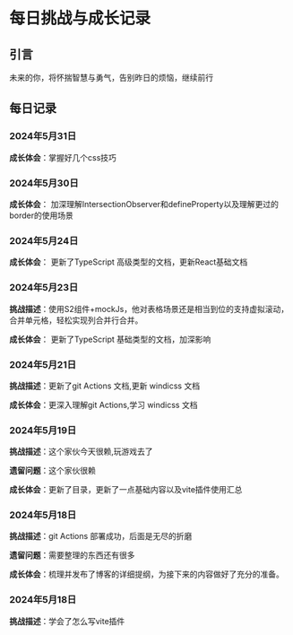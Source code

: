 # 每日挑战与成长记录

## 引言

未来的你，将怀揣智慧与勇气，告别昨日的烦恼，继续前行

## 每日记录

### 2024年5月31日

**成长体会**：掌握好几个css技巧

### 2024年5月30日

**成长体会**： 加深理解IntersectionObserver和defineProperty以及理解更过的border的使用场景

### 2024年5月24日

**成长体会**： 更新了TypeScript 高级类型的文档，更新React基础文档

### 2024年5月23日

**挑战描述**：使用S2组件+mockJs，他对表格场景还是相当到位的支持虚拟滚动，合并单元格，轻松实现列合并行合并。

**成长体会**： 更新了TypeScript 基础类型的文档，加深影响

### 2024年5月21日

**挑战描述**：更新了git Actions 文档,更新 windicss 文档

**成长体会**：更深入理解git Actions,学习 windicss 文档

### 2024年5月19日

**挑战描述**：这个家伙今天很赖,玩游戏去了

**遗留问题**：这个家伙很赖

**成长体会**：更新了目录，更新了一点基础内容以及vite插件使用汇总

### 2024年5月18日

**挑战描述**：git Actions 部署成功，后面是无尽的折磨

**遗留问题**：需要整理的东西还有很多

**成长体会**：梳理并发布了博客的详细提纲，为接下来的内容做好了充分的准备。

### 2024年5月18日

**挑战描述**：学会了怎么写vite插件
